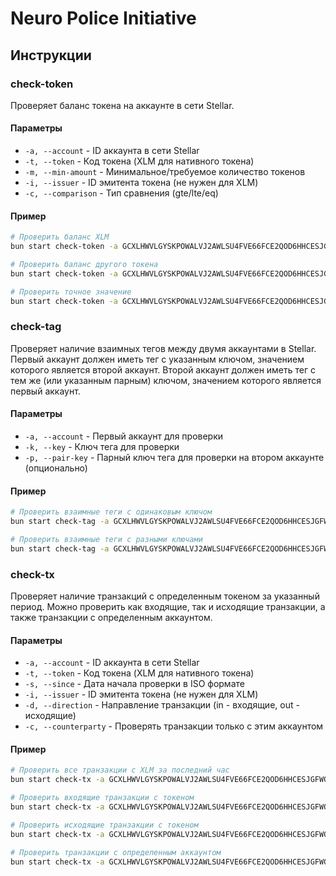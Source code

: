 # Neuro Police Initiative

## Инструкции

### check-token

Проверяет баланс токена на аккаунте в сети Stellar.

#### Параметры

- `-a, --account` - ID аккаунта в сети Stellar
- `-t, --token` - Код токена (XLM для нативного токена)
- `-m, --min-amount` - Минимальное/требуемое количество токенов
- `-i, --issuer` - ID эмитента токена (не нужен для XLM)
- `-c, --comparison` - Тип сравнения (gte/lte/eq)

#### Пример

```bash
# Проверить баланс XLM
bun start check-token -a GCXLHWVLGYSKPOWALVJ2AWLSU4FVE66FCE2QOD6HHCESJGFWQ3OHTEST -t XLM -m 100

# Проверить баланс другого токена
bun start check-token -a GCXLHWVLGYSKPOWALVJ2AWLSU4FVE66FCE2QOD6HHCESJGFWQ3OHTEST -t TEST -m 100 -i ISSUER_ID

# Проверить точное значение
bun start check-token -a GCXLHWVLGYSKPOWALVJ2AWLSU4FVE66FCE2QOD6HHCESJGFWQ3OHTEST -t XLM -m 100 -c eq
```

### check-tag

Проверяет наличие взаимных тегов между двумя аккаунтами в Stellar. Первый аккаунт должен иметь тег с указанным ключом, значением которого является второй аккаунт. Второй аккаунт должен иметь тег с тем же (или указанным парным) ключом, значением которого является первый аккаунт.

#### Параметры

- `-a, --account` - Первый аккаунт для проверки
- `-k, --key` - Ключ тега для проверки
- `-p, --pair-key` - Парный ключ тега для проверки на втором аккаунте (опционально)

#### Пример

```bash
# Проверить взаимные теги с одинаковым ключом
bun start check-tag -a GCXLHWVLGYSKPOWALVJ2AWLSU4FVE66FCE2QOD6HHCESJGFWQ3OHTEST -k friend

# Проверить взаимные теги с разными ключами
bun start check-tag -a GCXLHWVLGYSKPOWALVJ2AWLSU4FVE66FCE2QOD6HHCESJGFWQ3OHTEST -k friend -p buddy
```

### check-tx

Проверяет наличие транзакций с определенным токеном за указанный период. Можно проверить как входящие, так и исходящие транзакции, а также транзакции с определенным аккаунтом.

#### Параметры

- `-a, --account` - ID аккаунта в сети Stellar
- `-t, --token` - Код токена (XLM для нативного токена)
- `-s, --since` - Дата начала проверки в ISO формате
- `-i, --issuer` - ID эмитента токена (не нужен для XLM)
- `-d, --direction` - Направление транзакции (in - входящие, out - исходящие)
- `-c, --counterparty` - Проверять транзакции только с этим аккаунтом

#### Пример

```bash
# Проверить все транзакции с XLM за последний час
bun start check-tx -a GCXLHWVLGYSKPOWALVJ2AWLSU4FVE66FCE2QOD6HHCESJGFWQ3OHTEST -t XLM -s $(date -v-1H -u +"%Y-%m-%dT%H:%M:%SZ")

# Проверить входящие транзакции с токеном
bun start check-tx -a GCXLHWVLGYSKPOWALVJ2AWLSU4FVE66FCE2QOD6HHCESJGFWQ3OHTEST -t TEST -i ISSUER_ID -s 2024-01-01T00:00:00Z -d in

# Проверить исходящие транзакции с токеном
bun start check-tx -a GCXLHWVLGYSKPOWALVJ2AWLSU4FVE66FCE2QOD6HHCESJGFWQ3OHTEST -t TEST -i ISSUER_ID -s 2024-01-01T00:00:00Z -d out

# Проверить транзакции с определенным аккаунтом
bun start check-tx -a GCXLHWVLGYSKPOWALVJ2AWLSU4FVE66FCE2QOD6HHCESJGFWQ3OHTEST -t XLM -s 2024-01-01T00:00:00Z -c GBXXX...
```
